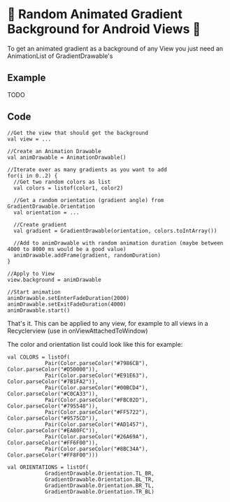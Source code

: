 # 🌈 Random Animated Gradient Background for Android Views 🌈

To get an animated gradient as a background of any View you just need an AnimationList of GradientDrawable's

## Example

TODO

## Code

```
//Get the view that should get the background
val view = ...

//Create an Animation Drawable
val animDrawable = AnimationDrawable()

//Iterate over as many gradients as you want to add
for(i in 0..2) {
  //Get two random colors as list
  val colors = listof(color1, color2)
  
  //Get a random orientation (gradient angle) from GradientDrawable.Orientation
  val orientation = ...
  
  //Create gradient
  val gradient = GradientDrawable(orientation, colors.toIntArray())
  
  //Add to animDrawable with random animation duration (maybe between 4000 to 8000 ms would be a good value)
  animDrawable.addFrame(gradient, randomDuration)
}

//Apply to View
view.background = animDrawable

//Start animation
animDrawable.setEnterFadeDuration(2000)
animDrawable.setExitFadeDuration(4000)
animDrawable.start()

```

That's it. This can be applied to any view, for example to all views in a Recyclerview (use in onViewAttachedToWindow)

The color and orientation list could look like this for example: 

```
val COLORS = listOf(
            Pair(Color.parseColor("#7986CB"), Color.parseColor("#D50000")),
            Pair(Color.parseColor("#E91E63"), Color.parseColor("#7B1FA2")),
            Pair(Color.parseColor("#00BCD4"), Color.parseColor("#C0CA33")),
            Pair(Color.parseColor("#FBC02D"), Color.parseColor("#795548")),
            Pair(Color.parseColor("#FF5722"), Color.parseColor("#9575CD")),
            Pair(Color.parseColor("#AD1457"), Color.parseColor("#EA80FC")),
            Pair(Color.parseColor("#26A69A"), Color.parseColor("#FF6F00")),
            Pair(Color.parseColor("#8BC34A"), Color.parseColor("#FF8F00")))
    
val ORIENTATIONS = listOf(
            GradientDrawable.Orientation.TL_BR,
            GradientDrawable.Orientation.BL_TR,
            GradientDrawable.Orientation.BR_TL,
            GradientDrawable.Orientation.TR_BL)
```
